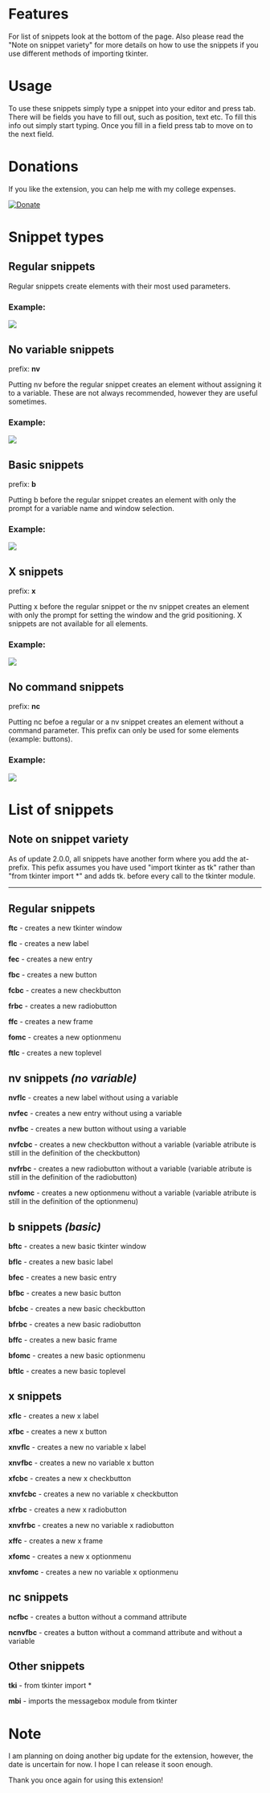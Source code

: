 # Features

For list of snippets look at the bottom of the page. Also please read the "Note on snippet variety" for more details on how to use the snippets if you use different methods of importing tkinter.

# Usage

To use these snippets simply type a snippet into your editor and press tab. There will be fields you have to fill out, such as position, text etc. To fill this info out simply start typing. Once you fill in a field press tab to move on to the next field.

# Donations

If you like the extension, you can help me with my college expenses.

[![Donate](https://img.shields.io/badge/donate-paypal-brightgreen.svg)](https://paypal.me/np195)

# Snippet types

## Regular snippets

Regular snippets create elements with their most used parameters.

### Example:

![](images/flcexample.png)

## No variable snippets

prefix: **nv** 

Putting nv before the regular snippet creates an element without assigning it to a variable. These are not always recommended, however they are useful sometimes.

### Example:

![](images/nvflcexample.png)

## Basic snippets

prefix: **b**

Putting b before the regular snippet creates an element with only the prompt for a variable name and window selection.

### Example:

![](images/bfbcexample.png)


## X snippets

prefix: **x**

Putting x before the regular snippet or the nv snippet creates an element with only the prompt for setting the window and the grid positioning. X snippets are not available for all elements.

### Example:

![](images/xsnippetexample.png)

## No command snippets

prefix: **nc**

Putting nc befoe a regular or a nv snippet creates an element without a command parameter. This prefix can only be used for some elements (example: buttons).

### Example:

![](images/ncfbcncnvfbcexample.png)

# List of snippets

## Note on snippet variety

As of update 2.0.0, all snippets have another form where you add the at- prefix. This pefix assumes you have used "import tkinter as tk" rather than "from tkinter import *" and adds tk. before every call to the tkinter module.

---

## Regular snippets

**ftc** - creates a new tkinter window

**flc** - creates a new label

**fec** - creates a new entry

**fbc** - creates a new button

**fcbc** - creates a new checkbutton

**frbc** - creates a new radiobutton

**ffc** - creates a new frame

**fomc** - creates a new optionmenu

**ftlc** - creates a new toplevel

## nv snippets *(no variable)*

**nvflc** - creates a new label without using a variable

**nvfec** - creates a new entry without using a variable

**nvfbc** - creates a new button without using a variable

**nvfcbc** - creates a new checkbutton without a variable (variable atribute is still in the definition of the checkbutton)

**nvfrbc** - creates a new radiobutton without a variable (variable atribute is still in the definition of the radiobutton)

**nvfomc** - creates a new optionmenu without a variable (variable atribute is still in the definition of the optionmenu)

## b snippets *(basic)*

**bftc** - creates a new basic tkinter window

**bflc** - creates a new basic label

**bfec** - creates a new basic entry

**bfbc** - creates a new basic button

**bfcbc** - creates a new basic checkbutton

**bfrbc** - creates a new basic radiobutton

**bffc** - creates a new basic frame

**bfomc** - creates a new basic optionmenu

**bftlc** - creates a new basic toplevel

## x snippets

**xflc** - creates a new x label

**xfbc** - creates a new x button

**xnvflc** - creates a new no variable x label

**xnvfbc** - creates a new no variable x button

**xfcbc** - creates a new x checkbutton

**xnvfcbc** - creates a new no variable x checkbutton

**xfrbc** - creates a new x radiobutton

**xnvfrbc** - creates a new no variable x radiobutton

**xffc** - creates a new x frame

**xfomc** - creates a new x optionmenu

**xnvfomc** - creates a new no variable x optionmenu

## nc snippets

**ncfbc** - creates a button without a command attribute

**ncnvfbc** - creates a button without a command attribute and without a variable

## Other snippets

**tki** - from tkinter import *

**mbi** - imports the messagebox module from tkinter

# Note

I am planning on doing another big update for the extension, however, the date is uncertain for now. I hope I can release it soon enough.

Thank you once again for using this extension!